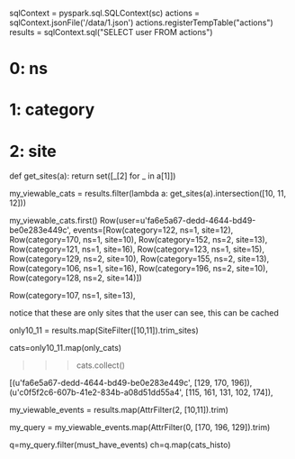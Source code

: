 
sqlContext = pyspark.sql.SQLContext(sc)
actions = sqlContext.jsonFile('/data/1.json')
actions.registerTempTable("actions")
results = sqlContext.sql("SELECT user FROM actions")

# 0: ns
# 1: category
# 2: site
def get_sites(a):
    return set([_[2] for _ in a[1]])
    
my_viewable_cats = results.filter(lambda a: get_sites(a).intersection([10, 11, 12]))

my_viewable_cats.first()
Row(user=u'fa6e5a67-dedd-4644-bd49-be0e283e449c', events=[Row(category=122, ns=1, site=12), Row(category=170, ns=1, site=10), Row(category=152, ns=2, site=13), Row(category=121, ns=1, site=16), Row(category=123, ns=1, site=15), Row(category=129, ns=2, site=10), Row(category=155, ns=2, site=13), Row(category=106, ns=1, site=16), Row(category=196, ns=2, site=10), Row(category=128, ns=2, site=14)])

Row(category=107, ns=1, site=13),


notice that these are only sites that the user can see, this can be cached
    

only10_11 = results.map(SiteFilter([10,11]).trim_sites)

cats=only10_11.map(only_cats)

>>> cats.collect()

[(u'fa6e5a67-dedd-4644-bd49-be0e283e449c', [129, 170, 196]), (u'c0f5f2c6-607b-41e2-834b-a08d51dd55a4', [115, 161, 131, 102, 174]),




my_viewable_events = results.map(AttrFilter(2, [10,11]).trim)
 
my_query = my_viewable_events.map(AttrFilter(0, [170, 196, 129]).trim)
  
q=my_query.filter(must_have_events)
ch=q.map(cats_histo)

